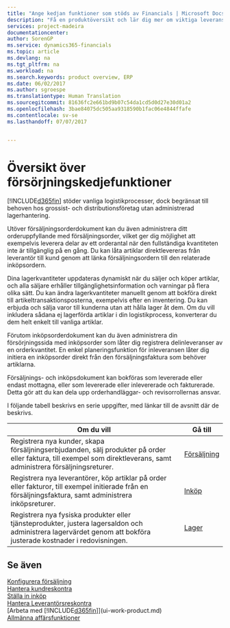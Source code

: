 ```yaml
---
title: "Ange kedjan funktioner som stöds av Financials | Microsoft Docs"
description: "Få en produktöversikt och lär dig mer om viktiga leveranskedjebegrepp och processer som ingår i ERP-lösningen."
services: project-madeira
documentationcenter: 
author: SorenGP
ms.service: dynamics365-financials
ms.topic: article
ms.devlang: na
ms.tgt_pltfrm: na
ms.workload: na
ms.search.keywords: product overview, ERP
ms.date: 06/02/2017
ms.author: sgroespe
ms.translationtype: Human Translation
ms.sourcegitcommit: 81636fc2e661bd9b07c54da1cd5d0d27e30d01a2
ms.openlocfilehash: 3bae84075dc505aa9318590b1fac06e4844ffafe
ms.contentlocale: sv-se
ms.lasthandoff: 07/07/2017


---
```

# <a name="overview-of-supply-chain-functionality"></a>Översikt över försörjningskedjefunktioner
[!INCLUDE[d365fin](includes/d365fin_md.md)] stöder vanliga logistikprocesser, dock begränsat till behoven hos grossist- och distributionsföretag utan administrerad lagerhantering.

Utöver försäljningsorderdokument kan du även administrera ditt orderuppfyllande med försäljningsorder, vilket ger dig möjlighet att exempelvis leverera delar av ett orderantal när den fullständiga kvantiteten inte är tillgänglig på en gång. Du kan låta artiklar direktlevereras från leverantör till kund genom att länka försäljningsordern till den relaterade inköpsordern.

Dina lagerkvantiteter uppdateras dynamiskt när du säljer och köper artiklar, och alla säljare erhåller tillgänglighetsinformation och varningar på flera olika sätt. Du kan ändra lagerkvantiteter manuellt genom att bokföra direkt till artikeltransaktionsposterna, exempelvis efter en inventering. Du kan erbjuda och sälja varor till kunderna utan att hålla lager åt dem. Om du vill inkludera sådana ej lagerförda artiklar i din logistikprocess, konverterar du dem helt enkelt till vanliga artiklar.

Förutom inköpsorderdokument kan du även administrera din försörjningssida med inköpsorder som låter dig registrera delinleveranser av en orderkvantitet. En enkel planeringsfunktion för inleveransen låter dig initiera en inköpsorder direkt från den försäljningsfaktura som behöver artiklarna.

Försäljnings- och inköpsdokument kan bokföras som levererade eller endast mottagna, eller som levererade eller inlevererade och fakturerade. Detta gör att du kan dela upp orderhandläggar- och revisorrollernas ansvar.

I följande tabell beskrivs en serie uppgifter, med länkar till de avsnitt där de beskrivs.

| Om du vill | Gå till |
| --- | --- |
| Registrera nya kunder, skapa försäljningserbjudanden, sälj produkter på order eller faktura, till exempel som direktleverans, samt administrera försäljningsreturer. |[Försäljning](sales-manage-sales.md) |
| Registrera nya leverantörer, köp artiklar på order eller fakturor, till exempel initierade från en försäljningsfaktura, samt administrera inköpsreturer. |[Inköp](purchasing-manage-purchasing.md) |
| Registrera nya fysiska produkter eller tjänsteprodukter, justera lagersaldon och administrera lagervärdet genom att bokföra justerade kostnader i redovisningen. |[Lager](inventory-manage-inventory.md) |

## <a name="see-also"></a>Se även
[Konfigurera försäljning](sales-setup-sales.md)  
[Hantera kundreskontra](receivables-manage-receivables.md)     
[Ställa in inköp](purchasing-setup-purchasing.md)  
[Hantera Leverantörsreskontra](payables-manage-payables.md)    
[Arbeta med [!INCLUDE[d365fin](includes/d365fin_md.md)]](ui-work-product.md)  
[Allmänna affärsfunktioner](ui-across-business-areas.md)


